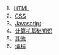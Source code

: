 1、[HTML](https://github.com/SanchunPeng/Interview/blob/master/HTML/html.md)<br/>
2、[CSS](https://github.com/SanchunPeng/Interview/blob/master/CSS/css.md)<br/>
3、[Javascript](https://github.com/SanchunPeng/Interview/blob/master/Javascript/javascript.md)<br/>
4、[计算机基础知识](https://github.com/SanchunPeng/Interview/blob/master/BasicKnowledgeOfComputer/basic.md)<br/>
5、[其他](https://github.com/SanchunPeng/Interview/blob/master/Comprehensive/com.md)<br/>
6、[编程](https://github.com/SanchunPeng/Programming)<br/>


